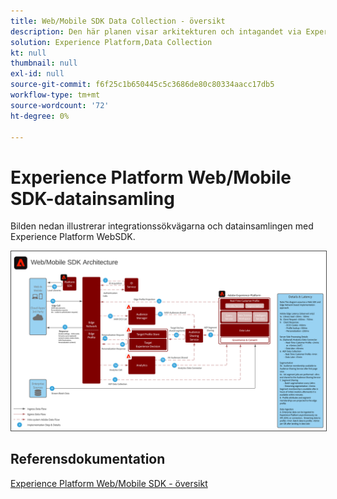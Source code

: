 ```yaml
---
title: Web/Mobile SDK Data Collection - översikt
description: Den här planen visar arkitekturen och intagandet via Experience Platform Web och Mobile SDK
solution: Experience Platform,Data Collection
kt: null
thumbnail: null
exl-id: null
source-git-commit: f6f25c1b650445c5c3686de80c80334aacc17db5
workflow-type: tm+mt
source-wordcount: '72'
ht-degree: 0%

---
```


# Experience Platform Web/Mobile SDK-datainsamling

Bilden nedan illustrerar integrationssökvägarna och datainsamlingen med Experience Platform WebSDK.

<img src="assets/web_sdk_flow.svg" alt="Referensarkitektur för implementering med Experience Platform Web och Mobile SDK" style="border:1px solid #4a4a4a" />

## Referensdokumentation

[Experience Platform Web/Mobile SDK - översikt](https://experienceleague.adobe.com/docs/experience-platform/edge/home.html?lang=en)
